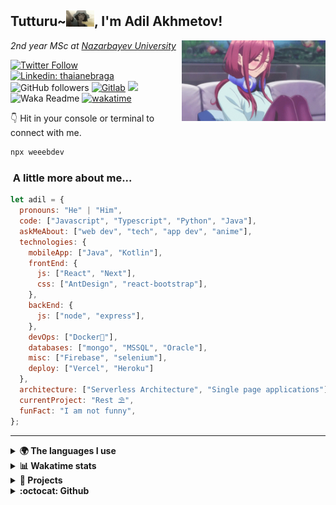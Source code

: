 <h2>Tutturu~<img src="img/tuturu.gif" width="45" alt="">, I'm Adil Akhmetov! <img src="img/miku-dance.gif" width="50" alt=""></h2>
<img align='right' src="img/miku.gif" width="230" alt="">
<p><em>2nd year MSc at <a href="https://nu.edu.kz/">Nazarbayev University</a>
<a href="https://sdu.edu.kz/"><img src="img/sdu-ahegao.svg" align="right" width="100" alt=""></a>
</em></p>

[![Twitter Follow](https://img.shields.io/twitter/follow/weeebdev?label=Follow)](https://twitter.com/intent/follow?screen_name=weeebdev)
[![Linkedin: thaianebraga](https://img.shields.io/badge/-adildev-blue?style=flat-square&logo=Linkedin&logoColor=white&link=https://www.linkedin.com/in/adildev/)](https://www.linkedin.com/in/adildev/)
![GitHub followers](https://img.shields.io/github/followers/weeebdev?label=Follow&style=flat-square)
[![Gitlab](https://img.shields.io/badge/Gitlab-weeebdev-orange?style=flat-square&logo=gitlab)](https://gitlab.com/weeebdev)
![](https://visitor-badge.glitch.me/badge?page_id=weeebdev.weeebdev)
![Waka Readme](https://github.com/weeebdev/weeebdev/workflows/Waka%20Readme/badge.svg)
[![wakatime](https://wakatime.com/badge/user/1fb6390f-222e-4088-8de8-840ef1443858.svg)](https://wakatime.com/@1fb6390f-222e-4088-8de8-840ef1443858)
<!-- [![Leetcode badge](https://leetcode-badge.chyroc.cn/?name=user3449f)](https://leetcode.com/user3449f/) -->

👇 Hit in your console or terminal to connect with me.

```bash
npx weeebdev
```

### <img src="https://media.giphy.com/media/VgCDAzcKvsR6OM0uWg/giphy.gif" width="50" alt=""> A little more about me...

```javascript
let adil = {
  pronouns: "He" | "Him",
  code: ["Javascript", "Typescript", "Python", "Java"],
  askMeAbout: ["web dev", "tech", "app dev", "anime"],
  technologies: {
    mobileApp: ["Java", "Kotlin"],
    frontEnd: {
      js: ["React", "Next"],
      css: ["AntDesign", "react-bootstrap"],
    },
    backEnd: {
      js: ["node", "express"],
    },
    devOps: ["Docker🐳"],
    databases: ["mongo", "MSSQL", "Oracle"],
    misc: ["Firebase", "selenium"],
    deploy: ["Vercel", "Heroku"]
  },
  architecture: ["Serverless Architecture", "Single page applications"],
  currentProject: "Rest ⛱",
  funFact: "I am not funny",
};
```

---

<details>
  <summary><b>🌍 The languages I use</b></summary>
  <hr>
  
  
| ⏰ Past month | ⌛️ Past Year |
|---|---|
| <a href="https://wakatime.com/@adildev"><img src="https://wakatime.com/share/@adilDev/4ebe423a-b427-4031-b073-d221b9528df7.svg" height="300px"></a> | <a href="https://wakatime.com/@adildev"><img src="https://wakatime.com/share/@adilDev/1b4a30f1-9a7f-47fe-b8d2-0fc90f37fcd3.svg" height="300px"></a> |
</details>

<details>
<summary><b>📊 Wakatime stats</b><br></summary>
<div>
<hr/>

<!--START_SECTION:waka-->
![Code Time](http://img.shields.io/badge/Code%20Time-4%2C229%20hrs%2023%20mins-blue)

![Profile Views](http://img.shields.io/badge/Profile%20Views-0-blue)

![Lines of code](https://img.shields.io/badge/From%20Hello%20World%20I%27ve%20Written-7.6%20million%20lines%20of%20code-blue)

**🐱 My GitHub Data** 

> 📦 541.1 kB Used in GitHub's Storage 
 > 
> 🏆 353 Contributions in the Year 2024
 > 
> 💼 Opted to Hire
 > 
> 📜 61 Public Repositories 
 > 
> 🔑 14 Private Repositories 
 > 
**I'm an Early 🐤** 

```text
🌞 Morning                373 commits         █░░░░░░░░░░░░░░░░░░░░░░░░   05.00 % 
🌆 Daytime                3704 commits        ████████████░░░░░░░░░░░░░   49.62 % 
🌃 Evening                2836 commits        ██████████░░░░░░░░░░░░░░░   38.00 % 
🌙 Night                  551 commits         ██░░░░░░░░░░░░░░░░░░░░░░░   07.38 % 
```
📅 **I'm Most Productive on Tuesday** 

```text
Monday                   854 commits         ███░░░░░░░░░░░░░░░░░░░░░░   11.44 % 
Tuesday                  1962 commits        ███████░░░░░░░░░░░░░░░░░░   26.29 % 
Wednesday                843 commits         ███░░░░░░░░░░░░░░░░░░░░░░   11.29 % 
Thursday                 1025 commits        ███░░░░░░░░░░░░░░░░░░░░░░   13.73 % 
Friday                   361 commits         █░░░░░░░░░░░░░░░░░░░░░░░░   04.84 % 
Saturday                 782 commits         ███░░░░░░░░░░░░░░░░░░░░░░   10.48 % 
Sunday                   1637 commits        █████░░░░░░░░░░░░░░░░░░░░   21.93 % 
```


📊 **This Week I Spent My Time On** 

```text
🕑︎ Time Zone: Asia/Almaty

💬 Programming Languages: 
Other                    17 hrs 50 mins      █████████████████░░░░░░░░   68.17 % 
Python                   3 hrs 46 mins       ████░░░░░░░░░░░░░░░░░░░░░   14.40 % 
C++                      1 hr 41 mins        ██░░░░░░░░░░░░░░░░░░░░░░░   06.46 % 
Bash                     1 hr 12 mins        █░░░░░░░░░░░░░░░░░░░░░░░░   04.60 % 
Markdown                 1 hr 6 mins         █░░░░░░░░░░░░░░░░░░░░░░░░   04.25 % 

🔥 Editors: 
Chrome                   16 hrs 34 mins      ████████████████░░░░░░░░░   63.35 % 
VS Code                  4 hrs 25 mins       ████░░░░░░░░░░░░░░░░░░░░░   16.93 % 
fish                     2 hrs 5 mins        ██░░░░░░░░░░░░░░░░░░░░░░░   07.96 % 
Neovim                   2 hrs 1 min         ██░░░░░░░░░░░░░░░░░░░░░░░   07.76 % 
Obsidian                 1 hr 2 mins         █░░░░░░░░░░░░░░░░░░░░░░░░   04.00 % 

🐱‍💻 Projects: 
experiments              9 hrs 1 min         █████████░░░░░░░░░░░░░░░░   34.46 % 
contests                 4 hrs 36 mins       ████░░░░░░░░░░░░░░░░░░░░░   17.61 % 
shillelagh               2 hrs 41 mins       ███░░░░░░░░░░░░░░░░░░░░░░   10.29 % 
flower-fastai            1 hr 44 mins        ██░░░░░░░░░░░░░░░░░░░░░░░   06.66 % 
Writing                  1 hr 27 mins        █░░░░░░░░░░░░░░░░░░░░░░░░   05.59 % 

💻 Operating System: 
Mac                      26 hrs 10 mins      █████████████████████████   100.00 % 
```

**I Mostly Code in Jupyter Notebook** 

```text
Python                   5 repos             █░░░░░░░░░░░░░░░░░░░░░░░░   05.68 % 
CSS                      4 repos             █░░░░░░░░░░░░░░░░░░░░░░░░   04.55 % 
C++                      1 repo              ░░░░░░░░░░░░░░░░░░░░░░░░░   01.14 % 
Lua                      1 repo              ░░░░░░░░░░░░░░░░░░░░░░░░░   01.14 % 
Promela                  1 repo              ░░░░░░░░░░░░░░░░░░░░░░░░░   01.14 % 
```



**Timeline**

![Lines of Code chart](https://raw.githubusercontent.com/weeebdev/weeebdev/master/assets/bar_graph.png)


 Last Updated on 27/02/2024 01:21:55 UTC
<!--END_SECTION:waka-->
</div>
</details>

<details>
<summary><b>🧾 Projects</b></summary>
<hr>

|Project|Status|
|---|---|
|[![ReadMe Card](https://github-readme-stats.vercel.app/api/pin/?username=weeebdev&repo=waifu.pics&theme=dracula)](https://github.com/weeebdev/waifu.pics)|[![time tracker](https://wakatime.com/badge/github/weeebdev/waifu.pics.svg)](https://wakatime.com/badge/github/weeebdev/waifu.pics)|
|[![ReadMe Card](https://github-readme-stats.vercel.app/api/pin/?username=mentor-ship&repo=mentorship&theme=dracula)](https://github.com/Mentor-ship/Mentorship)|[![time tracker](https://wakatime.com/badge/github/Mentor-ship/Mentorship.svg)](https://wakatime.com/badge/github/Mentor-ship/Mentorship)|
|[![ReadMe Card](https://github-readme-stats.vercel.app/api/pin/?username=masters-and-Abu&repo=tolqyn&theme=dracula)](https://github.com/Masters-and-Abu/Tolqyn)|[![time tracker](https://wakatime.com/badge/github/Masters-and-Abu/Tolqyn.svg)](https://wakatime.com/badge/github/Masters-and-Abu/Tolqyn)|
|[![ReadMe Card](https://github-readme-stats.vercel.app/api/pin/?username=dracula&repo=unigram&theme=dracula)](https://github.com/dracula/unigram)||

</details>

<details>
  <summary><b>:octocat: Github</b></summary>
  <hr>
  <a href="https://sourcekarma.vercel.app/weeebdev"><img src="https://sourcekarma-og.vercel.app/api/weeebdev/github" alt="" align="left"/></a>
  <img src="https://github-readme-stats.vercel.app/api?username=weeebdev&show_icons=true&theme=dracula&hide_title=true&hide_rank=true&count_private=true" align="right"/>
</details>
<div align="center">
  <kbd>
    <img src="https://waifu.now.sh/sfw/hug" alt="">
  </kbd>
</div>
